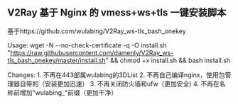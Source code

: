 ## V2Ray 基于 Nginx 的 vmess+ws+tls 一键安装脚本

基于https://github.com/wulabing/V2Ray_ws-tls_bash_onekey

Usage: wget -N --no-check-certificate -q -O install.sh "https://raw.githubusercontent.com/damenly/V2Ray_ws-tls_bash_onekey/master/install.sh" && chmod +x install.sh && bash install.sh

Changes:
    1. 不再在443部属wulabing的3DList
    2. 不再自己编译nginx，使用包管理器自带的（安装更加迅速）
    3. 不再关闭防火墙和ufw（更加安全)
    4. 不再在名称前增加"wulabing_"前缀（更加干净）



